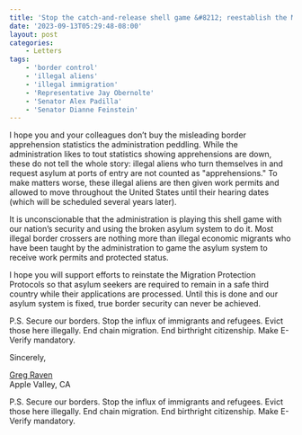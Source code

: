 ```yaml
---
title: 'Stop the catch-and-release shell game &#8212; reestablish the Migration Protection Protocols!'
date: '2023-09-13T05:29:48-08:00'
layout: post
categories:
    - Letters
tags:
    - 'border control'
    - 'illegal aliens'
    - 'illegal immigration'
    - 'Representative Jay Obernolte'
    - 'Senator Alex Padilla'
    - 'Senator Dianne Feinstein'
---
```


I hope you and your colleagues don’t buy the misleading border apprehension statistics the administration peddling. While the administration likes to tout statistics showing apprehensions are down, these do not tell the whole story: illegal aliens who turn themselves in and request asylum at ports of entry are not counted as "apprehensions." To make matters worse, these illegal aliens are then given work permits and allowed to move throughout the United States until their hearing dates (which will be scheduled several years later).

It is unconscionable that the administration is playing this shell game with our nation’s security and using the broken asylum system to do it. Most illegal border crossers are nothing more than illegal economic migrants who have been taught by the administration to game the asylum system to receive work permits and protected status.

I hope you will support efforts to reinstate the Migration Protection Protocols so that asylum seekers are required to remain in a safe third country while their applications are processed. Until this is done and our asylum system is fixed, true border security can never be achieved.

P.S. Secure our borders. Stop the influx of immigrants and refugees. Evict those here illegally. End chain migration. End birthright citizenship. Make E-Verify mandatory.

Sincerely,

[Greg Raven](https://www.gregraven.org/)  
Apple Valley, CA

P.S. Secure our borders. Stop the influx of immigrants and refugees. Evict those here illegally. End chain migration. End birthright citizenship. Make E-Verify mandatory.